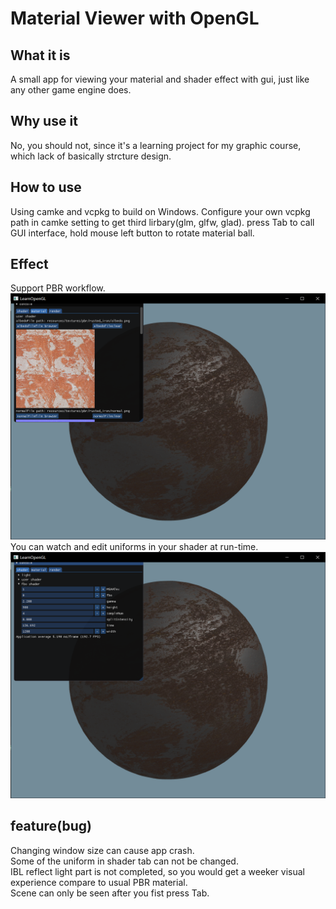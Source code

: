 # Material Viewer with OpenGL

## What it is
A small app for viewing your material and shader effect with gui, just like any other game engine does.


## Why use it
No, you should not, since it's a learning project for my graphic course, which lack of basically strcture design.

## How to use
Using camke and vcpkg to build on Windows. Configure your own vcpkg path in camke setting to get third lirbary(glm, glfw, glad).
press Tab to call GUI interface, hold mouse left button to rotate material ball.

## Effect
Support PBR workflow.  
![material](resources/screenshots/rusted_iron.png)
You can watch and edit uniforms in your shader at run-time.  
![uniform](resources/screenshots/uniform_watch.png)

## feature(bug)
Changing window size can cause app crash.  
Some of the uniform in shader tab can not be changed.  
IBL reflect light part is not completed, so you would get a weeker visual experience compare to usual PBR material.  
Scene can only be seen after you fist press Tab.
